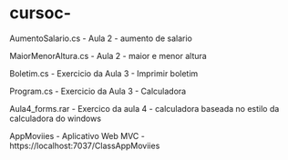 # cursoc-
AumentoSalario.cs - Aula 2 - aumento de salario

MaiorMenorAltura.cs - Aula 2 - maior e menor altura

Boletim.cs - Exercicio da Aula 3 - Imprimir boletim

Program.cs - Exercicio da Aula 3 - Calculadora

Aula4_forms.rar - Exercico da aula 4 - calculadora baseada no estilo da calculadora do windows

AppMoviies - Aplicativo Web MVC - https://localhost:7037/ClassAppMoviies

